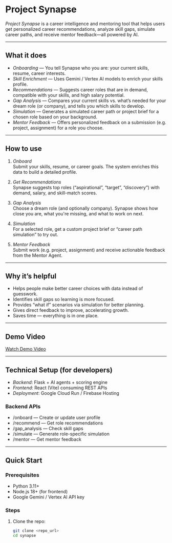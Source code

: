 # Project Synapse

*Project Synapse* is a career intelligence and mentoring tool that helps users get personalized career recommendations, analyze skill gaps, simulate career paths, and receive mentor feedback—all powered by AI.

---

## What it does

- *Onboarding* — You tell Synapse who you are: your current skills, resume, career interests.  
- *Skill Enrichment* — Uses Gemini / Vertex AI models to enrich your skills profile.  
- *Recommendations* — Suggests career roles that are in demand, compatible with your skills, and high salary potential.  
- *Gap Analysis* — Compares your current skills vs. what’s needed for your dream role (or company), and tells you which skills to develop.  
- *Simulation* — Generates a simulated career path or project brief for a chosen role based on your background.  
- *Mentor Feedback* — Offers personalized feedback on a submission (e.g. project, assignment) for a role you choose.  

---

## How to use

1. *Onboard*  
   Submit your skills, resume, or career goals. The system enriches this data to build a detailed profile.  

2. *Get Recommendations*  
   Synapse suggests top roles (“aspirational”, “target”, “discovery”) with demand, salary, and skill-match scores.  

3. *Gap Analysis*  
   Choose a dream role (and optionally company). Synapse shows how close you are, what you're missing, and what to work on next.  

4. *Simulation*  
   For a selected role, get a custom project brief or “career path simulation” to try out.  

5. *Mentor Feedback*  
   Submit work (e.g. project, assignment) and receive actionable feedback from the Mentor Agent.  

---

## Why it’s helpful

- Helps people make better career choices with data instead of guesswork.  
- Identifies skill gaps so learning is more focused.  
- Provides “what if” scenarios via simulation for better planning.  
- Gives direct feedback to improve, accelerating growth.  
- Saves time — everything is in one place.  

---

## Demo Video

[Watch Demo Video](https://drive.google.com/file/d/1iL-_EAE5aXNovKgEOcRaOL1oVkgFyfLD/view?usp=sharing)

---

## Technical Setup (for developers)

- *Backend*: Flask + AI agents + scoring engine  
- *Frontend*: React (Vite) consuming REST APIs  
- *Deployment*: Google Cloud Run / Firebase Hosting  

### Backend APIs

- /onboard — Create or update user profile  
- /recommend — Get role recommendations  
- /gap_analysis — Check skill gaps  
- /simulate — Generate role-specific simulation  
- /mentor — Get mentor feedback  

---

## Quick Start

### Prerequisites
- Python 3.11+
- Node.js 18+ (for frontend)
- Google Gemini / Vertex AI API key

### Steps

1. Clone the repo:
   ```bash
   git clone <repo_url>
   cd synapse
